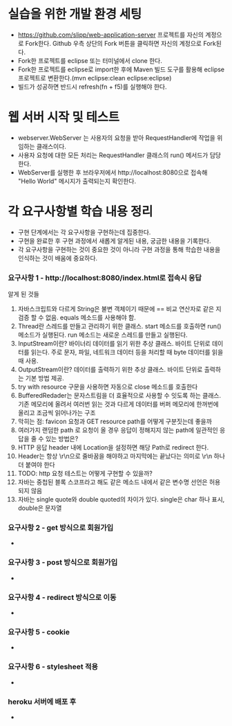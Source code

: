 # 실습을 위한 개발 환경 세팅
* https://github.com/slipp/web-application-server 프로젝트를 자신의 계정으로 Fork한다. Github 우측 상단의 Fork 버튼을 클릭하면 자신의 계정으로 Fork된다.
* Fork한 프로젝트를 eclipse 또는 터미널에서 clone 한다.
* Fork한 프로젝트를 eclipse로 import한 후에 Maven 빌드 도구를 활용해 eclipse 프로젝트로 변환한다.(mvn eclipse:clean eclipse:eclipse)
* 빌드가 성공하면 반드시 refresh(fn + f5)를 실행해야 한다.

# 웹 서버 시작 및 테스트
* webserver.WebServer 는 사용자의 요청을 받아 RequestHandler에 작업을 위임하는 클래스이다.
* 사용자 요청에 대한 모든 처리는 RequestHandler 클래스의 run() 메서드가 담당한다.
* WebServer를 실행한 후 브라우저에서 http://localhost:8080으로 접속해 "Hello World" 메시지가 출력되는지 확인한다.

# 각 요구사항별 학습 내용 정리
* 구현 단계에서는 각 요구사항을 구현하는데 집중한다. 
* 구현을 완료한 후 구현 과정에서 새롭게 알게된 내용, 궁금한 내용을 기록한다.
* 각 요구사항을 구현하는 것이 중요한 것이 아니라 구현 과정을 통해 학습한 내용을 인식하는 것이 배움에 중요하다. 

### 요구사항 1 - http://localhost:8080/index.html로 접속시 응답

알게 된 것들
1. 자바스크립트와 다르게 String은 불변 객체이기 때문에 == 비교 연산자로 같은 지 검증 할 수 없음. equals 메소드를 사용해야 함.
2. Thread란 스레드를 만들고 관리하기 위한 클래스. start 메소드를 호출하면 run() 메소드가 실행된다. run 메소드는 새로운 스레드를 만들고 실행된다. 
3. InputStream이란? 바이너리 데이터를 읽기 위한 추상 클래스. 바이트 단위로 데이터를 읽는다. 주로 문자, 파일, 네트워크 데이터 등을 처리할 때 byte 데이터를 읽을 때 사용.
4. OutputStream이란? 데이터를 출력하기 위한 추상 클래스. 바이트 단위로 출력하는 기본 방법 제공.
5. try with resource 구문을 사용하면 자동으로 close 메소드를 호출한다
6. BufferedRedader는 문자스트림을 더 효율적으로 사용할 수 잇도록 하는 클래스. 기존 메모리에 올려서 여러번 읽는 것과 다르게 데이터를 버퍼 메모리에 한꺼번에 올리고 조금씩 읽어나가는 구조
7. 막히는 점: favicon 요청과 GET resource path를 어떻게 구분짓는데 좋을까
8. 여러가지 랜덤한 path 로 요청이 올 경우 응답이 정해지지 않는 path에 일관적인 응답을 줄 수 있는 방법은?
9. HTTP 응답 header 내에 Location을 설정하면 해당 Path로 redirect 한다.
10. Header는 항상 \r\n으로 줄바꿈을 해야하고 마지막에는 끝났다는 의미로 \r\n 하나 더 붙여야 한다
11. TODO: http 요청 테스트는 어떻게 구현할 수 있을까?
12. 자바는 중첩된 블록 스코프라고 해도 같은 메소드 내에서 같은 변수명 선언은 허용되지 않음
13. 자바는 single quote와 double quoted의 차이가 있다. single은 char 하나 표시, double은 문자열

### 요구사항 2 - get 방식으로 회원가입
* 

### 요구사항 3 - post 방식으로 회원가입
* 

### 요구사항 4 - redirect 방식으로 이동
* 

### 요구사항 5 - cookie
* 

### 요구사항 6 - stylesheet 적용
* 

### heroku 서버에 배포 후
* 